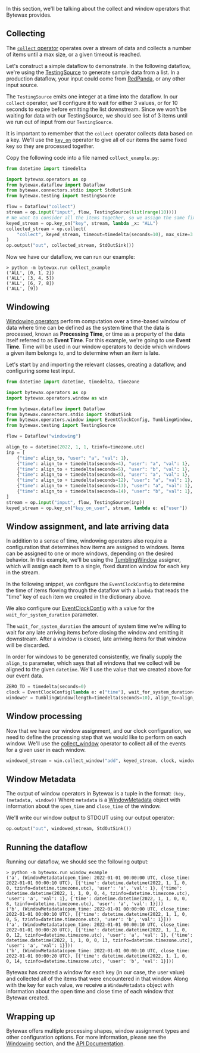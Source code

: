 In this section, we'll be talking about the collect and window
operators that Bytewax provides.

## Collecting

The [`collect`
operator](/apidocs/bytewax.operators/index#bytewax.operators.collect)
operates over a stream of data and collects a number of items until a
max size, or a given timeout is reached.

Let's construct a simple dataflow to demonstrate. In the following dataflow,
we're using the [TestingSource](/apidocs/bytewax.testing#bytewax.testing.TestingSource)
to generate sample data from a list. In a production dataflow, your input could come from
[RedPanda](https://redpanda.com/), or any other input source.

The `TestingSource` emits one integer at a time into the dataflow. In
our `collect` operator, we'll configure it to wait for either 3
values, or for 10 seconds to expire before emitting the list
downstream. Since we won't be waiting for data with our TestingSource,
we should see list of 3 items until we run out of input from our
`TestingSource`.

It is important to remember that the `collect` operator collects data
based on a key. We'll use the
[`key_on`](/apidocs/bytewax.operators/index#bytewax.operators.key_on)
operator to give all of our items the same fixed key so they are
processed together.

Copy the following code into a file named `collect_example.py`:

```python
from datetime import timedelta

import bytewax.operators as op
from bytewax.dataflow import Dataflow
from bytewax.connectors.stdio import StdOutSink
from bytewax.testing import TestingSource

flow = Dataflow("collect")
stream = op.input("input", flow, TestingSource(list(range(10))))
# We want to consider all the items together, so we assign the same fixed key to each of them.
keyed_stream = op.key_on("key", stream, lambda _x: "ALL")
collected_stream = op.collect(
    "collect", keyed_stream, timeout=timedelta(seconds=10), max_size=3
)
op.output("out", collected_stream, StdOutSink())
```

Now we have our dataflow, we can run our example:

```shell
> python -m bytewax.run collect_example
('ALL', [0, 1, 2])
('ALL', [3, 4, 5])
('ALL', [6, 7, 8])
('ALL', [9])
```

## Windowing

[Windowing operators](apidocs/bytewax.operators/window) perform computation over
a time-based window of data where time can be defined as the system time that
the data is processed, known as **Processing Time**, or time as a property of
the data itself referred to as **Event Time**. For this example, we're going to
use **Event Time**. Time will be used in our window operators to decide which
windows a given item belongs to, and to determine when an item is late.

Let's start by and importing the relevant classes, creating a dataflow, and
configuring some test input.

```python
from datetime import datetime, timedelta, timezone

import bytewax.operators as op
import bytewax.operators.window as win

from bytewax.dataflow import Dataflow
from bytewax.connectors.stdio import StdOutSink
from bytewax.operators.window import EventClockConfig, TumblingWindow, WindowMetadata
from bytewax.testing import TestingSource

flow = Dataflow("windowing")

align_to = datetime(2022, 1, 1, tzinfo=timezone.utc)
inp = [
    {"time": align_to, "user": "a", "val": 1},
    {"time": align_to + timedelta(seconds=4), "user": "a", "val": 1},
    {"time": align_to + timedelta(seconds=5), "user": "b", "val": 1},
    {"time": align_to + timedelta(seconds=8), "user": "a", "val": 1},
    {"time": align_to + timedelta(seconds=12), "user": "a", "val": 1},
    {"time": align_to + timedelta(seconds=13), "user": "a", "val": 1},
    {"time": align_to + timedelta(seconds=14), "user": "b", "val": 1},
]
stream = op.input("input", flow, TestingSource(inp))
keyed_stream = op.key_on("key_on_user", stream, lambda e: e["user"])
```

## Window assignment, and late arriving data

In addition to a sense of time, windowing operators also require a configuration
that determines how items are assigned to windows. Items can be assigned to
one or more windows, depending on the desired behavior. In this example, we'll
be using the [TumblingWindow](/apidocs/bytewax.operators/window#bytewax.operators.window.TumblingWindow)
assigner, which will assign each item to a single, fixed duration window for each key in the stream.

In the following snippet, we configure the `EventClockConfig` to determine
the time of items flowing through the dataflow with a `lambda` that reads
the "time" key of each item we created in the dictionary above.

We also configure our [EventClockConfig](/apidocs/bytewax.operators/window#bytewax.operators.window.EventClockConfig)
with a value for the `wait_for_system_duration` parameter.

The `wait_for_system_duration` the amount of system time we're willing to wait for any late arriving
items before closing the window and emitting it downstream. After a window is
closed, late arriving items for that window will be discarded.

In order for windows to be generated consistently, we finally supply the `align_to`
parameter, which says that all windows that we collect will be aligned to
the given `datetime`. We'll use the value that we created above for our event data.

```python
ZERO_TD = timedelta(seconds=0)
clock = EventClockConfig(lambda e: e["time"], wait_for_system_duration=ZERO_TD)
windower = TumblingWindow(length=timedelta(seconds=10), align_to=align_to)
```

## Window processing

Now that we have our window assignment, and our clock configuration, we need
to define the processing step that we would like to perform on each window.
We'll use the [collect_window](/apidocs/bytewax.operators/window#bytewax.operators.window.collect_window)
operator to collect all of the events for a given user in each window.

```python
windowed_stream = win.collect_window("add", keyed_stream, clock, windower)
```

## Window Metadata

The output of window operators in Bytewax is a tuple in the format: `(key, (metadata, window))`
Where `metadata` is a [WindowMetadata](/apidocs/bytewax.operators/window#bytewax.operators.window.WindowMetadata)
object with information about the `open_time` and `close_time` of the window.

We'll write our window output to STDOUT using our output operator:

```python
op.output("out", windowed_stream, StdOutSink())
```

## Running the dataflow

Running our dataflow, we should see the following output:

```shell
> python -m bytewax.run window_example
('a', (WindowMetadata(open_time: 2022-01-01 00:00:00 UTC, close_time: 2022-01-01 00:00:10 UTC), [{'time': datetime.datetime(2022, 1, 1, 0, 0, tzinfo=datetime.timezone.utc), 'user': 'a', 'val': 1}, {'time': datetime.datetime(2022, 1, 1, 0, 0, 4, tzinfo=datetime.timezone.utc), 'user': 'a', 'val': 1}, {'time': datetime.datetime(2022, 1, 1, 0, 0, 8, tzinfo=datetime.timezone.utc), 'user': 'a', 'val': 1}]))
('b', (WindowMetadata(open_time: 2022-01-01 00:00:00 UTC, close_time: 2022-01-01 00:00:10 UTC), [{'time': datetime.datetime(2022, 1, 1, 0, 0, 5, tzinfo=datetime.timezone.utc), 'user': 'b', 'val': 1}]))
('a', (WindowMetadata(open_time: 2022-01-01 00:00:10 UTC, close_time: 2022-01-01 00:00:20 UTC), [{'time': datetime.datetime(2022, 1, 1, 0, 0, 12, tzinfo=datetime.timezone.utc), 'user': 'a', 'val': 1}, {'time': datetime.datetime(2022, 1, 1, 0, 0, 13, tzinfo=datetime.timezone.utc), 'user': 'a', 'val': 1}]))
('b', (WindowMetadata(open_time: 2022-01-01 00:00:10 UTC, close_time: 2022-01-01 00:00:20 UTC), [{'time': datetime.datetime(2022, 1, 1, 0, 0, 14, tzinfo=datetime.timezone.utc), 'user': 'b', 'val': 1}]))
```

Bytewax has created a window for each key (in our case, the user value) and
collected all of the items that were encountered in that window.
Along with the key for each value, we receive a `WindowMetadata` object
with information about the open time and close time of each window that Bytewax created.

## Wrapping up

Bytewax offers multiple processing shapes, window assignment types and other
configuration options. For more information, please see the [Windowing](/docs/articles/concepts/windowing.md)
section, and the [API Documentation](/apidocs/).

